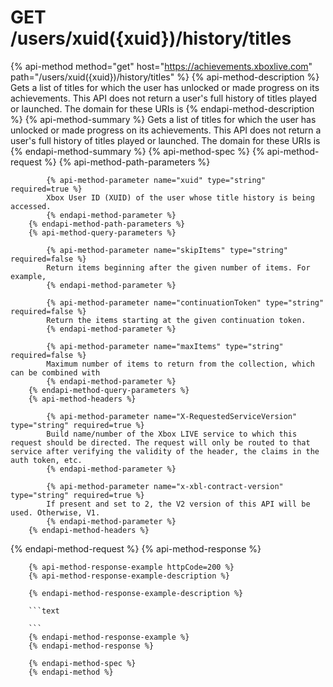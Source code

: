 # GET /users/xuid({xuid})/history/titles

{% api-method method="get" host="https://achievements.xboxlive.com" path="/users/xuid({xuid})/history/titles" %}
        {% api-method-description %}
        Gets a list of titles for which the user has unlocked or made progress on its achievements. This API does not return a user's full history of titles played or launched. The domain for these URIs is 
        {% endapi-method-description %}
        {% api-method-summary %}
        Gets a list of titles for which the user has unlocked or made progress on its achievements. This API does not return a user's full history of titles played or launched. The domain for these URIs is 
        {% endapi-method-summary %}
        {% api-method-spec %}
        {% api-method-request %}
        {% api-method-path-parameters %}
        
            {% api-method-parameter name="xuid" type="string" required=true %}
            Xbox User ID (XUID) of the user whose title history is being accessed.
            {% endapi-method-parameter %}
        {% endapi-method-path-parameters %}
        {% api-method-query-parameters %}
        
            {% api-method-parameter name="skipItems" type="string" required=false %}
            Return items beginning after the given number of items. For example, 
            {% endapi-method-parameter %}

            {% api-method-parameter name="continuationToken" type="string" required=false %}
            Return the items starting at the given continuation token.
            {% endapi-method-parameter %}

            {% api-method-parameter name="maxItems" type="string" required=false %}
            Maximum number of items to return from the collection, which can be combined with 
            {% endapi-method-parameter %}
        {% endapi-method-query-parameters %}
        {% api-method-headers %}
        
            {% api-method-parameter name="X-RequestedServiceVersion" type="string" required=true %}
            Build name/number of the Xbox LIVE service to which this request should be directed. The request will only be routed to that service after verifying the validity of the header, the claims in the auth token, etc.
            {% endapi-method-parameter %}

            {% api-method-parameter name="x-xbl-contract-version" type="string" required=true %}
            If present and set to 2, the V2 version of this API will be used. Otherwise, V1.
            {% endapi-method-parameter %}
        {% endapi-method-headers %}
{% endapi-method-request %}
        {% api-method-response %}
        
        {% api-method-response-example httpCode=200 %}
        {% api-method-response-example-description %}
        
        {% endapi-method-response-example-description %}
        
        ```text
        
        ```
        {% endapi-method-response-example %}
        {% endapi-method-response %}
        
        {% endapi-method-spec %}
        {% endapi-method %}